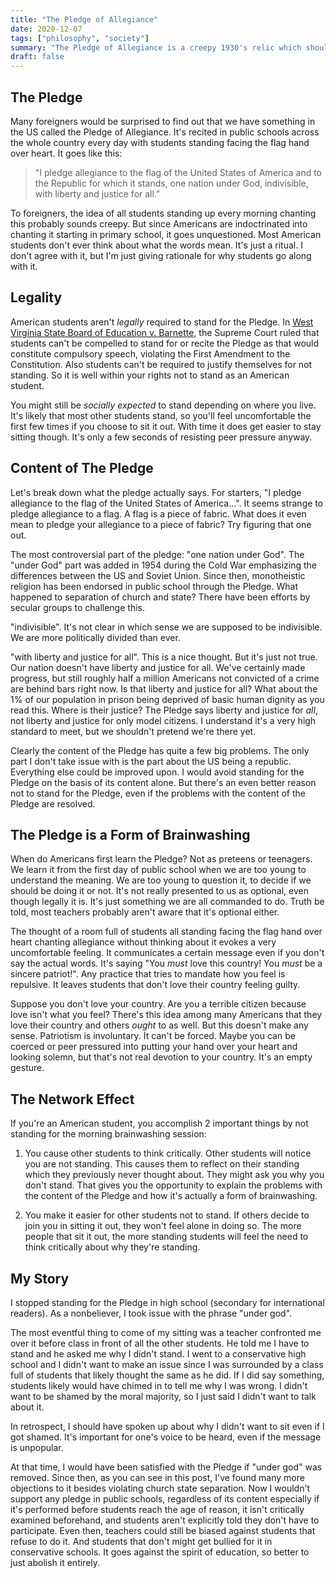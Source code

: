 ```yaml
---
title: "The Pledge of Allegiance"
date: 2020-12-07
tags: ["philosophy", "society"]
summary: "The Pledge of Allegiance is a creepy 1930's relic which should be abolished from the American education system. It's a kind of jingoist brainwashing that goes against the spirit of education. Education should include a critical, honest reflection of one's own country, its flaws and its history, not mindless daily chanting about how great it is."
draft: false
---
```

## The Pledge
Many foreigners would be surprised to find out that we have something in the US called the Pledge of Allegiance. It's recited in public schools across the whole country every day with students standing facing the flag hand over heart. It goes like this:

> "I pledge allegiance to the flag of the United States of America and to the Republic for which it stands, one nation under God, indivisible, with liberty and justice for all."

To foreigners, the idea of all students standing up every morning chanting this probably sounds creepy. But since Americans are indoctrinated into chanting it starting in primary school, it goes unquestioned. Most American students don't ever think about what the words mean. It's just a ritual. I don't agree with it, but I'm just giving rationale for why students go along with it.

## Legality
American students aren't _legally_ required to stand for the Pledge. In [West Virginia State Board of Education v. Barnette](https://supreme.justia.com/cases/federal/us/319/624/case.html), the Supreme Court ruled that students can't be compelled to stand for or recite the Pledge as that would constitute compulsory speech, violating the First Amendment to the Constitution. Also students can't be required to justify themselves for not standing. So it is well within your rights not to stand as an American student.

You might still be _socially expected_ to stand depending on where you live. It's likely that most other students stand, so you'll feel uncomfortable the first few times if you choose to sit it out. With time it does get easier to stay sitting though. It's only a few seconds of resisting peer pressure anyway.

## Content of The Pledge
Let's break down what the pledge actually says. For starters, "I pledge allegiance to the flag of the United States of America...". It seems strange to pledge allegiance to a flag. A flag is a piece of fabric. What does it even mean to pledge your allegiance to a piece of fabric? Try figuring that one out.

The most controversial part of the pledge: "one nation under God". The "under God" part was added in 1954 during the Cold War emphasizing the differences between the US and Soviet Union. Since then, monotheistic religion has been endorsed in public school through the Pledge. What happened to separation of church and state? There have been efforts by secular groups to challenge this.

"indivisible". It's not clear in which sense we are supposed to be indivisible. We are more politically divided than ever.

"with liberty and justice for all". This is a nice thought. But it's just not true. Our nation doesn't have liberty and justice for all. We've certainly made progress, but still roughly half a million Americans not convicted of a crime are behind bars right now. Is that liberty and justice for all? What about the 1% of our population in prison being deprived of basic human dignity as you read this. Where is their justice? The Pledge says liberty and justice for _all_, not liberty and justice for only model citizens. I understand it's a very high standard to meet, but we shouldn't pretend we're there yet.

Clearly the content of the Pledge has quite a few big problems. The only part I don't take issue with is the part about the US being a republic. Everything else could be improved upon. I would avoid standing for the Pledge on the basis of its content alone. But there's an even better reason not to stand for the Pledge, even if the problems with the content of the Pledge are resolved.

## The Pledge is a Form of Brainwashing
When do Americans first learn the Pledge? Not as preteens or teenagers. We learn it from the first day of public school when we are too young to understand the meaning. We are too young to question it, to decide if we should be doing it or not. It's not really presented to us as optional, even though legally it is. It's just something we are all commanded to do. Truth be told, most teachers probably aren't aware that it's optional either.

The thought of a room full of students all standing facing the flag hand over heart chanting allegiance without thinking about it evokes a very uncomfortable feeling. It communicates a certain message even if you don't say the actual words. It's saying "You _must_ love this country! You _must_ be a sincere patriot!". Any practice that tries to mandate how you feel is repulsive. It leaves students that don't love their country feeling guilty.

Suppose you don't love your country. Are you a terrible citizen because love isn't what you feel? There's this idea among many Americans that they love their country and others _ought_ to as well. But this doesn't make any sense. Patriotism is involuntary. It can't be forced. Maybe you can be coerced or peer pressured into putting your hand over your heart and looking solemn, but that's not real devotion to your country. It's an empty gesture.

## The Network Effect
If you're an American student, you accomplish 2 important things by not standing for the morning brainwashing session:

1. You cause other students to think critically. Other students will notice you are not standing. This causes them to reflect on their standing which they previously never thought about. They might ask you why you don't stand. That gives you the opportunity to explain the problems with the content of the Pledge and how it's actually a form of brainwashing.

2. You make it easier for other students not to stand. If others decide to join you in sitting it out, they won't feel alone in doing so. The more people that sit it out, the more standing students will feel the need to think critically about why they're standing.

## My Story
I stopped standing for the Pledge in high school (secondary for international readers). As a nonbeliever, I took issue with the phrase "under god".

The most eventful thing to come of my sitting was a teacher confronted me over it before class in front of all the other students. He told me I have to stand and he asked me why I didn't stand. I went to a conservative high school and I didn't want to make an issue since I was surrounded by a class full of students that likely thought the same as he did. If I did say something, students likely would have chimed in to tell me why I was wrong. I didn't want to be shamed by the moral majority, so I just said I didn't want to talk about it.

In retrospect, I should have spoken up about why I didn't want to sit even if I got shamed. It's important for one's voice to be heard, even if the message is unpopular.

At that time, I would have been satisfied with the Pledge if "under god" was removed. Since then, as you can see in this post, I've found many more objections to it besides violating church state separation. Now I wouldn't support any pledge in public schools, regardless of its content especially if it's performed before students reach the age of reason, it isn't critically examined beforehand, and students aren't explicitly told they don't have to participate. Even then, teachers could still be biased against students that refuse to do it. And students that don't might get bullied for it in conservative schools. It goes against the spirit of education, so better to just abolish it entirely.
